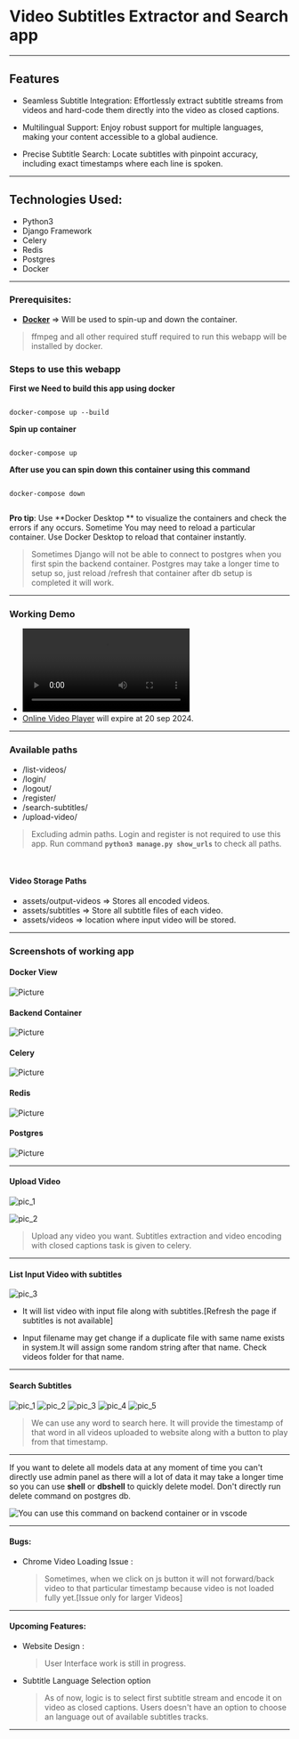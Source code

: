 # Video Subtitles Extractor and Search app

---

## Features

- Seamless Subtitle Integration: Effortlessly extract subtitle streams from videos and hard-code them directly into the video as closed captions.

- Multilingual Support: Enjoy robust support for multiple languages, making your content accessible to a global audience.

- Precise Subtitle Search: Locate subtitles with pinpoint accuracy, including exact timestamps where each line is spoken.

---

## Technologies Used:

- Python3
- Django Framework
- Celery
- Redis
- Postgres
- Docker

---

### Prerequisites:

- **[Docker](https://www.docker.com/)** => Will be used to spin-up and down the container.

> ffmpeg and all other required stuff required to run this webapp will be installed by docker.

### Steps to use this webapp

**First we Need to build this app using docker**

```

docker-compose up --build

```

**Spin up container**

```

docker-compose up

```

**After use you can spin down this container using this command**

```

docker-compose down


```

**Pro tip**: Use **Docker Desktop ** to visualize the containers and check the errors if any occurs. Sometime You may need to reload a particular container. Use Docker Desktop to reload that container instantly.

> Sometimes Django will not be able to connect to postgres when you first spin the backend container. Postgres may take a longer time to setup so, just reload /refresh that container after db setup is completed it will work.

---

### Working Demo

- ![Working Demo](/screenshots/Demo.mp4)
- [Online Video Player](https://streamable.com/hy7xku) will expire at 20 sep 2024.

---

### Available paths

- /list-videos/
- /login/
- /logout/
- /register/
- /search-subtitles/
- /upload-video/

> Excluding admin paths. Login and register is not required to use this app. Run command **`python3 manage.py show_urls`** to check all paths.

<br>

#### Video Storage Paths

- assets/output-videos => Stores all encoded videos.
- assets/subtitles => Store all subtitle files of each video.
- assets/videos => location where input video will be stored.

---

### Screenshots of working app

#### Docker View

![Picture](/screenshots/Backend_Docker_View.png)

#### Backend Container

![Picture](/screenshots/Backend_Container.png)

#### Celery

![Picture](/screenshots/Backend_Celery_View.png)

#### Redis

![Picture](/screenshots/Redis.png)

#### Postgres

![Picture](/screenshots/Backend_Postgres_View.png)

---

#### Upload Video

![pic_1](/screenshots/Upload_Video_1.png)

![pic_2](/screenshots/Upload_video_2.png)

> Upload any video you want. Subtitles extraction and video encoding with closed captions task is given to celery.

---

#### List Input Video with subtitles

![pic_3](/screenshots/list_videos_1.png)

- It will list video with input file along with subtitles.[Refresh the page if subtitles is not available]

- Input filename may get change if a duplicate file with same name exists in system.It will assign some random string after that name. Check videos folder for that name.

---

#### Search Subtitles

![pic_1](/screenshots/Subtitles_search_1.png)
![pic_2](/screenshots/Subtitles_Search_2.png)
![pic_3](/screenshots/Subtitles_Search_3_1.png)
![pic_4](/screenshots/Subtitles_Search_3.png)
![pic_5](/screenshots/Subtitles_Search_4.png)

> We can use any word to search here. It will provide the timestamp of that word in all videos uploaded to website along with a button to play from that timestamp.

---

If you want to delete all models data at any moment of time you can't directly use admin panel as there will a lot of data it may take a longer time so you can use **shell** or **dbshell** to quickly delete model. Don't directly run delete command on postgres db.

![You can use this command on backend container or in vscode](/screenshots/Backend_Delete_all_models_data.png)

---

#### Bugs:

- Chrome Video Loading Issue :

  > Sometimes, when we click on js button it will not forward/back video to that particular timestamp because video is not loaded fully yet.[Issue only for larger Videos]

---

#### Upcoming Features:

- Website Design :

  > User Interface work is still in progress.

- Subtitle Language Selection option

  > As of now, logic is to select first subtitle stream and encode it on video as closed captions. Users doesn't have an option to choose an language out of available subtitles tracks.

---
